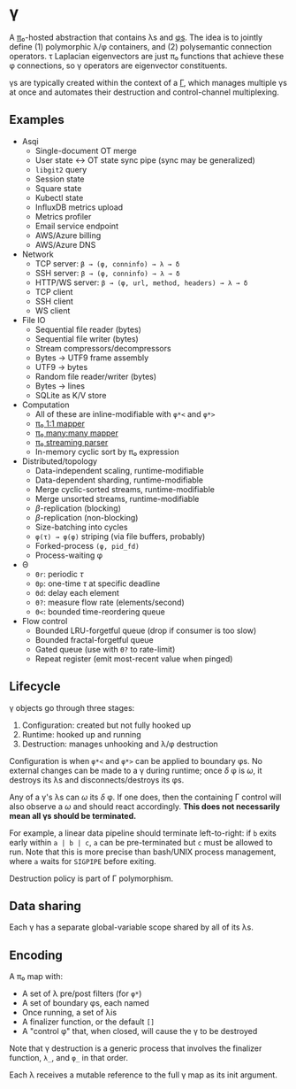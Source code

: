 # γ
A [π₀](pi0.md)-hosted abstraction that contains λs and [φs](phi.md). The idea is to jointly define (1) polymorphic λ/φ containers, and (2) polysemantic connection operators. τ Laplacian eigenvectors are just π₀ functions that achieve these φ connections, so γ operators are eigenvector constituents.

γs are typically created within the context of a [Γ](Gamma.md), which manages multiple γs at once and automates their destruction and control-channel multiplexing.


## Examples
+ Asqi
  + Single-document OT merge
  + User state ↔ OT state sync pipe (sync may be generalized)
  + `libgit2` query
  + Session state
  + Square state
  + Kubectl state
  + InfluxDB metrics upload
  + Metrics profiler
  + Email service endpoint
  + AWS/Azure billing
  + AWS/Azure DNS
+ Network
  + TCP server: `β → (φ, conninfo) → λ → δ`
  + SSH server: `β → (φ, conninfo) → λ → δ`
  + HTTP/WS server: `β → (φ, url, method, headers) → λ → δ`
  + TCP client
  + SSH client
  + WS client
+ File IO
  + Sequential file reader (bytes)
  + Sequential file writer (bytes)
  + Stream compressors/decompressors
  + Bytes → UTF9 frame assembly
  + UTF9 → bytes
  + Random file reader/writer (bytes)
  + Bytes → lines
  + SQLite as K/V store
+ Computation
  + All of these are inline-modifiable with `φ*<` and `φ*>`
  + [π₀ 1:1 mapper](gamma-phi-map.md)
  + [π₀ many:many mapper](gamma-phi-map.md)
  + [π₀ streaming parser](gamma-phi-parse.md)
  + In-memory cyclic sort by π₀ expression
+ Distributed/topology
  + Data-independent scaling, runtime-modifiable
  + Data-dependent sharding, runtime-modifiable
  + Merge cyclic-sorted streams, runtime-modifiable
  + Merge unsorted streams, runtime-modifiable
  + _β_-replication (blocking)
  + _β_-replication (non-blocking)
  + Size-batching into cycles
  + `φ(τ) → φ(φ)` striping (via file buffers, probably)
  + Forked-process `(φ, pid_fd)`
  + Process-waiting φ
+ Θ
  + `Θr`: periodic _τ_
  + `Θp`: one-time _τ_ at specific deadline
  + `Θd`: delay each element
  + `Θ?`: measure flow rate (elements/second)
  + `Θ<`: bounded time-reordering queue
+ Flow control
  + Bounded LRU-forgetful queue (drop if consumer is too slow)
  + Bounded fractal-forgetful queue
  + Gated queue (use with `Θ?` to rate-limit)
  + Repeat register (emit most-recent value when pinged)


## Lifecycle
γ objects go through three stages:

1. Configuration: created but not fully hooked up
2. Runtime: hooked up and running
3. Destruction: manages unhooking and λ/φ destruction

Configuration is when `φ*<` and `φ*>` can be applied to boundary φs. No external changes can be made to a γ during runtime; once _δ_ φ is _ω_, it destroys its λs and disconnects/destroys its φs.

Any of a γ's λs can _ω_ its _δ_ φ. If one does, then the containing Γ control will also observe a _ω_ and should react accordingly. **This does not necessarily mean all γs should be terminated.**

For example, a linear data pipeline should terminate left-to-right: if `b` exits early within `a | b | c`, `a` can be pre-terminated but `c` must be allowed to run. Note that this is more precise than bash/UNIX process management, where `a` waits for `SIGPIPE` before exiting.

Destruction policy is part of Γ polymorphism.


## Data sharing
Each γ has a separate global-variable scope shared by all of its λs.


## Encoding
A π₀ map with:

+ A set of λ pre/post filters (for `φ*`)
+ A set of boundary φs, each named
+ Once running, a set of λis
+ A finalizer function, or the default `[]`
+ A "control φ" that, when closed, will cause the γ to be destroyed

Note that γ destruction is a generic process that involves the finalizer function, `λ_`, and `φ_` in that order.

Each λ receives a mutable reference to the full γ map as its init argument.
